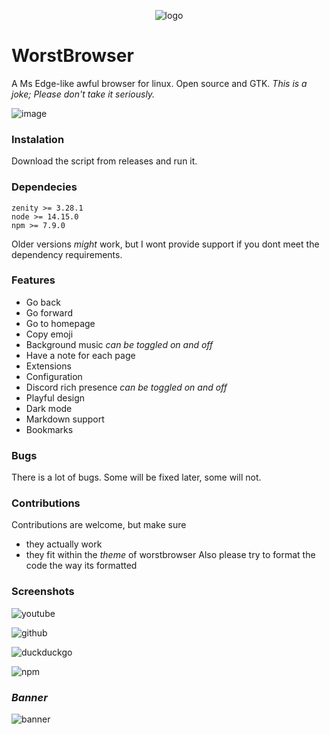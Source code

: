 <p align="center">
<img src="https://media.discordapp.net/attachments/689371136076808200/834155707678589008/worstbrewser_ikona_Vlastni.png?width=115&height=115" alt="logo">
</p>

# WorstBrowser
A Ms Edge-like awful browser for linux. Open source and GTK. *This is a joke; Please don't take it seriously.*

![image](https://cdn.discordapp.com/attachments/689371136076808200/835167066176749568/Snimek_z_2021-04-23_16-54-38.png)

### Instalation
Download the script from releases and run it.

### Dependecies
```
zenity >= 3.28.1
node >= 14.15.0
npm >= 7.9.0
```
Older versions *might* work, but I wont provide support if you dont meet the dependency requirements.

### Features
* Go back
* Go forward
* Go to homepage
* Copy emoji
* Background music *can be toggled on and off*
* Have a note for each page
* Extensions
* Configuration
* Discord rich presence *can be toggled on and off*
* Playful design
* Dark mode
* Markdown support
* Bookmarks

### Bugs
There is a lot of bugs. Some will be fixed later, some will not.

### Contributions
Contributions are welcome, but make sure
- they actually work
- they fit within the *theme* of worstbrowser
Also please try to format the code the way its formatted

### Screenshots
![youtube](https://cdn.discordapp.com/attachments/835171063251206205/835490326877306920/Snimek_z_2021-04-24_14-19-59.png)

![github](https://cdn.discordapp.com/attachments/835171063251206205/835490562077491230/Snimek_z_2021-04-24_14-21-05.png)

![duckduckgo](https://cdn.discordapp.com/attachments/835171063251206205/835490874678181928/Snimek_z_2021-04-24_14-22-20.png)

![npm](https://cdn.discordapp.com/attachments/835171063251206205/835491018131505222/Snimek_z_2021-04-24_14-22-51.png)

### *Banner*
![banner](https://cdn.discordapp.com/attachments/689371136076808200/835171963420278874/Worstbrowser1promo.png)
